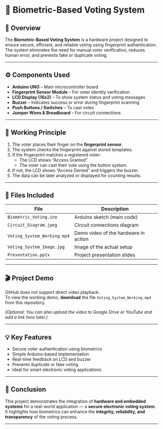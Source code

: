 # 🔐 Biometric-Based Voting System

## 📘 Overview
The **Biometric-Based Voting System** is a hardware project designed to ensure secure, efficient, and reliable voting using fingerprint authentication.  
The system eliminates the need for manual voter verification, reduces human error, and prevents fake or duplicate voting.

---

## ⚙️ Components Used
- **Arduino UNO** – Main microcontroller board  
- **Fingerprint Sensor Module** – For voter identity verification  
- **LCD Display (16x2)** – To show system status and voting messages  
- **Buzzer** – Indicates success or error during fingerprint scanning  
- **Push Buttons / Switches** – To cast votes  
- **Jumper Wires & Breadboard** – For circuit connections  

---

## 🧠 Working Principle
1. The voter places their finger on the **fingerprint sensor**.  
2. The system checks the fingerprint against stored templates.  
3. If the fingerprint matches a registered voter:
   - The LCD shows “Access Granted”.
   - The voter can cast their vote using the button system.
4. If not, the LCD shows “Access Denied” and triggers the buzzer.  
5. The data can be later analyzed or displayed for counting results.

---

## 🧩 Files Included
| File | Description |
|------|--------------|
| `Biometric_Voting.ino` | Arduino sketch (main code) |
| `Circuit_Diagram.jpeg` | Circuit connections diagram |
| `Voting_System_Working.mp4` | Demo video of the hardware in action |
| `Voting_System_Image.jpg` | Image of the actual setup |
| `Presentation.pptx` | Project presentation slides |

---

## 🎬 Project Demo
GitHub does not support direct video playback.  
To view the working demo, **download** the file `Voting_System_Working.mp4` from this repository.  

*(Optional: You can also upload the video to Google Drive or YouTube and add a link here later.)*  

---

## 💡 Key Features
- Secure voter authentication using biometrics  
- Simple Arduino-based implementation  
- Real-time feedback on LCD and buzzer  
- Prevents duplicate or fake voting  
- Ideal for smart electronic voting applications  

---

## 🏁 Conclusion
This project demonstrates the integration of **hardware and embedded systems** for a real-world application — a **secure electronic voting system**.  
It highlights how biometrics can enhance the **integrity, reliability, and transparency** of the voting process.

---

